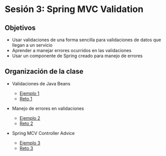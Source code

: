 
# Sesión 3: Spring MVC Validation

## Objetivos
- Usar validaciones de una forma sencilla para validaciones de datos que llegan a un servicio
- Aprender a manejar errores ocurridos en las validaciones
- Usar un componente de Spring creado para manejo de errores

## Organización de la clase
- Validaciones de Java Beans
  - [Ejemplo 1](Ejemplo-01)
  - [Reto 1](Reto-01)
  
- Manejo de errores en validaciones
  - [Ejemplo 2](Ejemplo-02)
  - [Reto 2](Reto-02)
  
- Spring MCV Controller Advice
  - [Ejemplo 3](Ejemplo-03)
  - [Reto 3](Reto-03)


